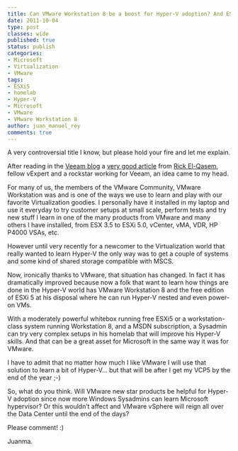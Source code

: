 ```yaml
---
title: Can VMware Workstation 8 be a boost for Hyper-V adoption? And ESXi 5?
date: 2011-10-04
type: post
classes: wide
published: true
status: publish
categories:
- Microsoft
- Virtualization
- VMware
tags:
- ESXi5
- homelab
- Hyper-V
- Microsoft
- VMware
- VMware Workstation 8
author: juan_manuel_rey
comments: true
---
```


A very controversial title I know, but please hold your fire and let me explain.

After reading in the [Veeam blog](www.veeam.com/blog/?ad=menu_r) a [very good article](http://www.veeam.com/blog/nesting-hyper-v-with-vmware-workstation-8-and-esxi-5.html) from [Rick El-Qasem](http://twitter.com/rickyelqasem), fellow vExpert and a rockstar working for Veeam, an idea came to my head.

For many of us, the members of the VMware Community, VMware Workstation was and is one of the ways we use to learn and play with our favorite Virtualization goodies. I personally have it installed in my laptop and use it everyday to try customer setups at small scale, perform tests and try new stuff I learn in one of the many products from VMware and many others I have installed, from ESX 3.5 to ESXi 5.0, vCenter, vMA, VDR, HP P4000 VSAs, etc.

However until very recently for a newcomer to the Virtualization world that really wanted to learn Hyper-V the only way was to get a couple of systems and some kind of shared storage compatible with MSCS.

Now, ironically thanks to VMware, that situation has changed. In fact it has dramatically improved because now a folk that want to learn how things are done in the Hyper-V world has VMware Workstation 8 and the free edition of ESXi 5 at his disposal where he can run Hyper-V nested and even power-on VMs.

With a moderately powerful whitebox running free ESXi5 or a workstation-class system running Workstation 8, and a MSDN subscription, a Sysadmin can try very complex setups in his homelab that will improve his Hyper-V skills. And that can be a great asset for Microsoft in the same way it was for VMware.

I have to admit that no matter how much I like VMware I will use that solution to learn a bit of Hyper-V… but that will be after I get my VCP5 by the end of the year ;-)

So, what do you think. Will VMware new star products be helpful for Hyper-V adoption since now more Windows Sysadmins can learn Microsoft hypervisor? Or this wouldn’t affect and VMware vSphere will reign all over the Data Center until the end of the days?

Please comment! :)

Juanma.
